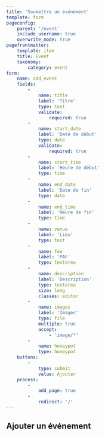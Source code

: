 ```yaml
---
title: 'Soumettre un événement'
template: form
pageconfig:
    parent: '/event'
    include_username: true
    overwrite_mode: true
pagefrontmatter:
    template: item
    title: Event
    taxonomy:
        category: event
form:
    name: add_event
    fields:
        -
            name: title
            label: 'Titre'
            type: text
            validate:
                required: true
        -
            name: start_date
            label: 'Date de début'
            type: date
            validate:
                required: true
        -
            name: start_time
            label: 'Heure de début'
            type: time
        -
            name: end_date
            label: 'Date de fin'
            type: date
        -
            name: end_time
            label: 'Heure de fin'
            type: time
        -
            name: venue
            label: 'Lieu'
            type: text
        -
            name: fee
            label: 'PAF'
            type: textarea
        -
            name: description
            label: 'Description'
            type: textarea
            size: long
            classes: editor
        -
            name: images
            label: 'Images'
            type: file
            multiple: true
            accept:
                - 'image/*'
        -
            name: honeypot
            type: honeypot
    buttons:
        -
            type: submit
            value: Ajouter
    process:
        -
            add_page: true
        -
            redirect: '/'
---
```


## Ajouter un événement